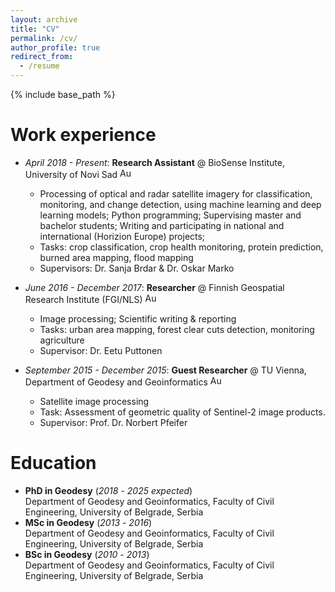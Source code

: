 ```yaml
---
layout: archive
title: "CV"
permalink: /cv/
author_profile: true
redirect_from:
  - /resume
---
```


{% include base_path %}

Work experience
======
* _April 2018 - Present_: **Research Assistant** @ BioSense Institute, University of Novi Sad <img src="https://upload.wikimedia.org/wikipedia/commons/thumb/f/ff/Flag_of_Serbia.svg/255px-Flag_of_Serbia.svg.png" alt="Austrian Flag" width="20" height="16">
  * Processing of optical and radar satellite imagery for classification, monitoring, and change detection, using machine learning and deep learning models; Python programming; Supervising master and bachelor students;       Writing and participating in national and international (Horizion Europe) projects;
  * Tasks: crop classification, crop health monitoring, protein prediction, burned area mapping, flood mapping
  * Supervisors: Dr. Sanja Brdar & Dr. Oskar Marko

* _June 2016 - December 2017_: **Researcher** @ Finnish Geospatial Research Institute (FGI/NLS) <img src="https://upload.wikimedia.org/wikipedia/commons/thumb/b/bc/Flag_of_Finland.svg/255px-Flag_of_Finland.svg.png" alt="Austrian Flag" width="20" height="16">
  * Image processing; Scientific writing & reporting
  * Tasks: urban area mapping, forest clear cuts detection, monitoring agriculture
  * Supervisor: Dr. Eetu Puttonen
 
* _September 2015 - December 2015_: **Guest Researcher** @ TU Vienna, Department of Geodesy and Geoinformatics <img src="https://upload.wikimedia.org/wikipedia/commons/4/41/Flag_of_Austria.svg" alt="Austrian Flag" width="20" height="16">
  * Satellite image processing
  * Task: Assessment of geometric quality of Sentinel-2 image products.
  * Supervisor: Prof. Dr. Norbert Pfeifer
    
Education
======
* **PhD in Geodesy** (_2018_ - _2025 expected_)\
Department of Geodesy and Geoinformatics, Faculty of Civil Engineering, University of Belgrade, Serbia 
* **MSc in Geodesy** (_2013_ - _2016_)\
Department of Geodesy and Geoinformatics, Faculty of Civil Engineering, University of Belgrade, Serbia
* **BSc in Geodesy** (_2010_ - _2013_)\
Department of Geodesy and Geoinformatics, Faculty of Civil Engineering, University of Belgrade, Serbia

<!---
Skills
======
* Skill 1
* Skill 2
  * Sub-skill 2.1
  * Sub-skill 2.2
  * Sub-skill 2.3
* Skill 3

Publications
======
  <ul>{% for post in site.publications reversed %}
    {% include archive-single-cv.html %}
  {% endfor %}</ul>
  
Talks
======
  <ul>{% for post in site.talks reversed %}
    {% include archive-single-talk-cv.html  %}
  {% endfor %}</ul>
  
Teaching
======
  <ul>{% for post in site.teaching reversed %}
    {% include archive-single-cv.html %}
  {% endfor %}</ul>
  
Service and leadership
======
* Currently signed in to 43 different slack teams
-->
